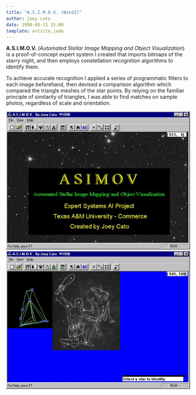 ```yaml
---
title: "A.S.I.M.O.V. (Win32)"
author: joey cato
date: 1998-05-11 15:00
template: article.jade
---
```



**A.S.I.M.O.V.** (*Automated Stellar Image Mapping and Object Visualization*) is a proof-of-concept expert system I created that imports bitmaps of the starry night, and then employs constellation recognition algorithms to identify them.

<span class="more"></span>

To achieve accurate recognition I applied a series of programmatic filters to each image beforehand, then devised a comparison algorithm which compared the triangle meshes of the star points.  By relying on the familiar principle of similarity of triangles, I was able to find matches on sample photos, regardless of scale and orientation.

<img src="asimov.jpg" style="width:640px" />

<img src="asimov2.jpg" style="width:640px" />
